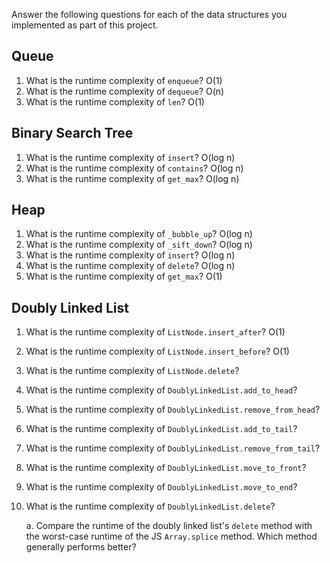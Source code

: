 Answer the following questions for each of the data structures you implemented as part of this project.

## Queue

1. What is the runtime complexity of `enqueue`?
O(1)
2. What is the runtime complexity of `dequeue`?
O(n)
3. What is the runtime complexity of `len`?
O(1)
## Binary Search Tree

1. What is the runtime complexity of `insert`? 
O(log n)
2. What is the runtime complexity of `contains`?
O(log n)
3. What is the runtime complexity of `get_max`? 
O(log n)

## Heap

1. What is the runtime complexity of `_bubble_up`?
O(log n)
2. What is the runtime complexity of `_sift_down`?
O(log n)
3. What is the runtime complexity of `insert`?
O(log n)
4. What is the runtime complexity of `delete`?
O(log n)
5. What is the runtime complexity of `get_max`?
O(1)
## Doubly Linked List

1. What is the runtime complexity of `ListNode.insert_after`?
O(1)
2. What is the runtime complexity of `ListNode.insert_before`?
O(1)
3. What is the runtime complexity of `ListNode.delete`?

4. What is the runtime complexity of `DoublyLinkedList.add_to_head`?

5. What is the runtime complexity of `DoublyLinkedList.remove_from_head`?

6. What is the runtime complexity of `DoublyLinkedList.add_to_tail`?

7. What is the runtime complexity of `DoublyLinkedList.remove_from_tail`?

8. What is the runtime complexity of `DoublyLinkedList.move_to_front`?

9. What is the runtime complexity of `DoublyLinkedList.move_to_end`?

10. What is the runtime complexity of `DoublyLinkedList.delete`?

    a. Compare the runtime of the doubly linked list's `delete` method with the worst-case runtime of the JS `Array.splice` method. Which method generally performs better?